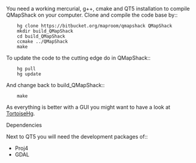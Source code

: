 You need a working mercurial, g++, cmake and QT5 installation to compile QMapShack on your computer. Clone and compile the code base by::

        hg clone https://bitbucket.org/maproom/qmapshack QMapShack
        mkdir build_QMapShack
        cd build_QMapShack
        ccmake ../QMapShack
        make

To update the code to the cutting edge do in QMapShack::

        hg pull
        hg update

And change back to build_QMapShack::

        make

As everything is better with a GUI you might want to have a look at [TortoiseHg](http://tortoisehg.bitbucket.org/).

Dependencies

Next to QT5 you will need the development packages of::

* Proj4
* GDAL